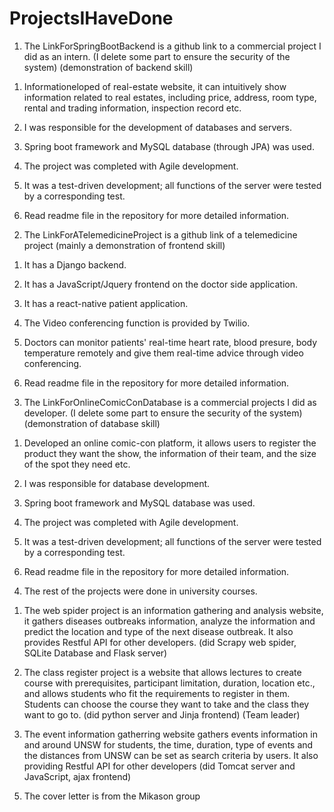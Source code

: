 # ProjectsIHaveDone
1. The LinkForSpringBootBackend is a github link to a commercial project I did as an intern.
   (I delete some part to ensure the security of the system) (demonstration of backend skill)

  1) Informationeloped of real-estate website, it can intuitively show information related to real estates, including price, 
     address, room type, rental and trading information, inspection record etc.

  2) I was responsible for the development of databases and servers.

  3) Spring boot framework and MySQL database (through JPA) was used.

  4) The project was completed with Agile development.

  5) It was a test-driven development; all functions of the server were tested by a corresponding test.

  6) Read readme file in the repository for more detailed information.
  

2. The LinkForATelemedicineProject is a github link of a telemedicine project (mainly a demonstration of frontend skill)

 1) It has a Django backend.
 
 2) It has a JavaScript/Jquery frontend on the doctor side application.
 
 3) It has a react-native patient application.

 4) The Video conferencing function is provided by Twilio.
 
 5) Doctors can monitor patients' real-time heart rate, blood presure, body temperature remotely and give them real-time advice 
    through video conferencing.
 
 6) Read readme file in the repository for more detailed information.
 
 
3. The LinkForOnlineComicConDatabase is a commercial projects I did as developer.
   (I delete some part to ensure the security of the  system) (demonstration of database skill)

 1) Developed an online comic-con platform, it allows users to register the product they want the show, the information of their team, 
    and the size of the spot they need etc.

 2) I was responsible for database development.

 3) Spring boot framework and MySQL database was used.

 4) The project was completed with Agile development.

 5) It was a test-driven development; all functions of the server were tested by a corresponding test.
 
 6) Read readme file in the repository for more detailed information.
 

4. The rest of the projects were done in university courses.

 1) The web spider project is an information gathering and analysis website, it gathers diseases outbreaks information, analyze the 
    information and predict the location and type of the next disease outbreak. It also provides Restful API for other developers. (did Scrapy web spider, 
    SQLite Database and  Flask server)
 
 2) The class register project is a website that allows lectures to create course with prerequisites, participant limitation, duration,
    location etc., and allows students who fit the requirements to register in them. Students can choose the course they want to take and the class they want to go to.
    (did python server and Jinja frontend)  (Team leader)
   
 3) The event information gatherring website gathers events information in and around UNSW for students, the time, duration, 
    type of events and the distances from UNSW can be set as search criteria by users. It also providing Restful API for other 
    developers (did Tomcat server and JavaScript, ajax frontend)


5. The cover letter is from the Mikason group
